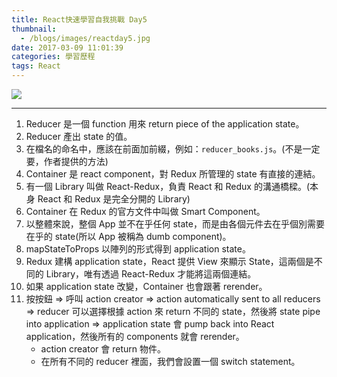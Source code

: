 ```yaml
---
title: React快速學習自我挑戰 Day5
thumbnail:
  - /blogs/images/reactday5.jpg
date: 2017-03-09 11:01:39
categories: 學習歷程
tags: React
---
```

<img src="/blogs/images/reactday5.jpg">

***
1. Reducer 是一個 function 用來 return piece of the application state。
2. Reducer 產出 state 的值。
3. 在檔名的命名中，應該在前面加前綴，例如：`reducer_books.js`。(不是一定要，作者提供的方法)
4. Container 是 react component，對 Redux 所管理的 state 有直接的連結。
5. 有一個 Library 叫做 React-Redux，負責 React 和 Redux 的溝通橋樑。(本身 React 和 Redux 是完全分開的 Library)
6. Container 在 Redux 的官方文件中叫做 Smart Component。
7. 以整體來說，整個 App 並不在乎任何 state，而是由各個元件去在乎個別需要在乎的 state(所以 App 被稱為 dumb component)。
8. mapStateToProps 以陣列的形式得到 application state。
9. Redux 建構 application state，React 提供 View 來顯示 State，這兩個是不同的 Library，唯有透過 React-Redux 才能將這兩個連結。
10. 如果 application state 改變，Container 也會跟著 rerender。
11. 按按鈕 => 呼叫 action creator => action automatically sent to all reducers => reducer 可以選擇根據 action 來 return 不同的 state，然後將 state pipe into application => application state 會 pump back into React application，然後所有的 components 就會 rerender。
    - action creator 會 return 物件。
    - 在所有不同的 reducer 裡面，我們會設置一個 switch statement。

